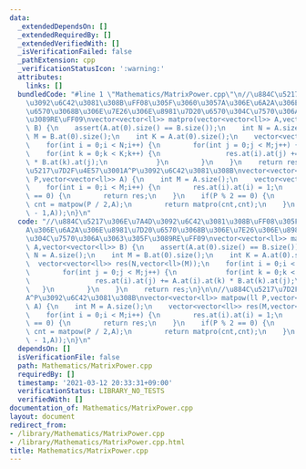 ```yaml
---
data:
  _extendedDependsOn: []
  _extendedRequiredBy: []
  _extendedVerifiedWith: []
  _isVerificationFailed: false
  _pathExtension: cpp
  _verificationStatusIcon: ':warning:'
  attributes:
    links: []
  bundledCode: "#line 1 \"Mathematics/MatrixPower.cpp\"\n//\u884C\u5217\u306E\u7A4D\
    \u3092\u6C42\u3081\u308B\uFF08\u305F\u3060\u3057A\u306E\u6A2A\u306E\u8981\u7D20\
    \u6570\u3068B\u306E\u7E26\u306E\u8981\u7D20\u6570\u304C\u7570\u306A\u3063\u305F\
    \u3089RE\uFF09\nvector<vector<ll>> matpro(vector<vector<ll>> A,vector<vector<ll>>\
    \ B) {\n    assert(A.at(0).size() == B.size());\n    int N = A.size();\n    int\
    \ M = B.at(0).size();\n    int K = A.at(0).size();\n    vector<vector<ll>> res(N,vector<ll>(M));\n\
    \    for(int i = 0;i < N;i++) {\n        for(int j = 0;j < M;j++) {\n        \
    \    for(int k = 0;k < K;k++) {\n                res.at(i).at(j) += A.at(i).at(k)\
    \ * B.at(k).at(j);\n            }\n        }\n    }\n    return res;\n}\n\n//\u884C\
    \u5217\u7D2F\u4E57\u3001A^P\u3092\u6C42\u3081\u308B\nvector<vector<ll>> matpow(ll\
    \ P,vector<vector<ll>> A) {\n    int M = A.size();\n    vector<vector<ll>> res(M,vector<ll>(M));\n\
    \    for(int i = 0;i < M;i++) {\n        res.at(i).at(i) = 1;\n    }\n    if(P\
    \ == 0) {\n        return res;\n    }\n    if(P % 2 == 0) {\n        vector<vector<ll>>\
    \ cnt = matpow(P / 2,A);\n        return matpro(cnt,cnt);\n    }\n    return matpro(A,matpow(P\
    \ - 1,A));\n}\n"
  code: "//\u884C\u5217\u306E\u7A4D\u3092\u6C42\u3081\u308B\uFF08\u305F\u3060\u3057\
    A\u306E\u6A2A\u306E\u8981\u7D20\u6570\u3068B\u306E\u7E26\u306E\u8981\u7D20\u6570\
    \u304C\u7570\u306A\u3063\u305F\u3089RE\uFF09\nvector<vector<ll>> matpro(vector<vector<ll>>\
    \ A,vector<vector<ll>> B) {\n    assert(A.at(0).size() == B.size());\n    int\
    \ N = A.size();\n    int M = B.at(0).size();\n    int K = A.at(0).size();\n  \
    \  vector<vector<ll>> res(N,vector<ll>(M));\n    for(int i = 0;i < N;i++) {\n\
    \        for(int j = 0;j < M;j++) {\n            for(int k = 0;k < K;k++) {\n\
    \                res.at(i).at(j) += A.at(i).at(k) * B.at(k).at(j);\n         \
    \   }\n        }\n    }\n    return res;\n}\n\n//\u884C\u5217\u7D2F\u4E57\u3001\
    A^P\u3092\u6C42\u3081\u308B\nvector<vector<ll>> matpow(ll P,vector<vector<ll>>\
    \ A) {\n    int M = A.size();\n    vector<vector<ll>> res(M,vector<ll>(M));\n\
    \    for(int i = 0;i < M;i++) {\n        res.at(i).at(i) = 1;\n    }\n    if(P\
    \ == 0) {\n        return res;\n    }\n    if(P % 2 == 0) {\n        vector<vector<ll>>\
    \ cnt = matpow(P / 2,A);\n        return matpro(cnt,cnt);\n    }\n    return matpro(A,matpow(P\
    \ - 1,A));\n}\n"
  dependsOn: []
  isVerificationFile: false
  path: Mathematics/MatrixPower.cpp
  requiredBy: []
  timestamp: '2021-03-12 20:33:31+09:00'
  verificationStatus: LIBRARY_NO_TESTS
  verifiedWith: []
documentation_of: Mathematics/MatrixPower.cpp
layout: document
redirect_from:
- /library/Mathematics/MatrixPower.cpp
- /library/Mathematics/MatrixPower.cpp.html
title: Mathematics/MatrixPower.cpp
---
```

